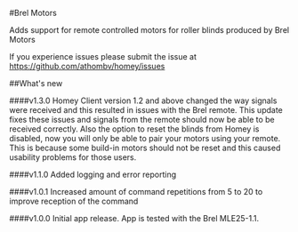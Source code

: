 #Brel Motors

Adds support for remote controlled motors for roller blinds produced by Brel Motors

If you experience issues please submit the issue at https://github.com/athombv/homey/issues

##What's new

####v1.3.0
Homey Client version 1.2 and above changed the way signals were received and this resulted in issues with the Brel remote.
This update fixes these issues and signals from the remote should now be able to be received correctly.
Also the option to reset the blinds from Homey is disabled, now you will only be able to pair your motors using your remote. 
This is because some build-in motors should not be reset and this caused usability problems for those users.

####v1.1.0
Added logging and error reporting

####v1.0.1
Increased amount of command repetitions from 5 to 20 to improve reception of the command

####v1.0.0
Initial app release. App is tested with the Brel MLE25-1.1. 

